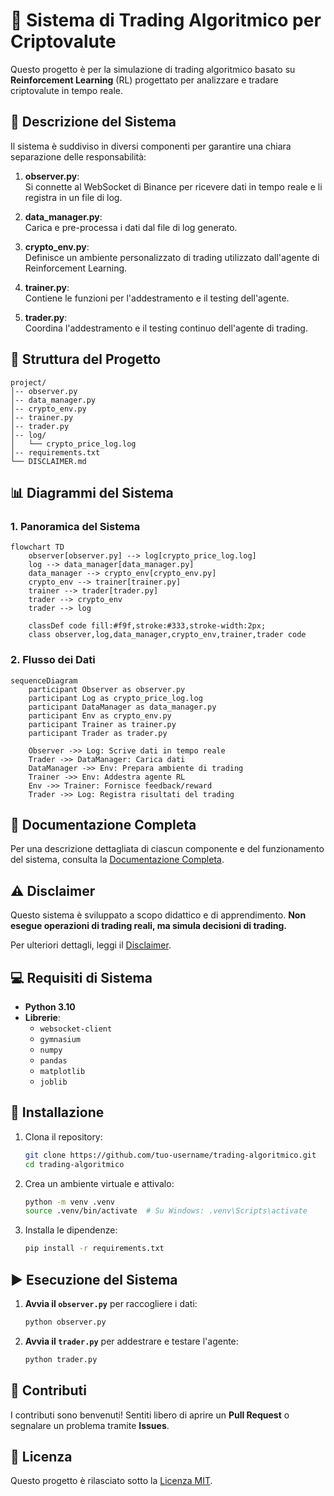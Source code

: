 
# 🚀 Sistema di Trading Algoritmico per Criptovalute

Questo progetto è per la simulazione di trading algoritmico basato su **Reinforcement Learning** (RL) progettato per analizzare e tradare criptovalute in tempo reale.

## 📝 **Descrizione del Sistema**

Il sistema è suddiviso in diversi componenti per garantire una chiara separazione delle responsabilità:

1. **observer.py**:  
   Si connette al WebSocket di Binance per ricevere dati in tempo reale e li registra in un file di log.

2. **data_manager.py**:  
   Carica e pre-processa i dati dal file di log generato.

3. **crypto_env.py**:  
   Definisce un ambiente personalizzato di trading utilizzato dall'agente di Reinforcement Learning.

4. **trainer.py**:  
   Contiene le funzioni per l'addestramento e il testing dell'agente.

5. **trader.py**:  
   Coordina l'addestramento e il testing continuo dell'agente di trading.

## 📂 **Struttura del Progetto**

```
project/
│-- observer.py
│-- data_manager.py
│-- crypto_env.py
│-- trainer.py
│-- trader.py
│-- log/
│   └── crypto_price_log.log
│-- requirements.txt
└── DISCLAIMER.md
```

## 📊 **Diagrammi del Sistema**

### 1. **Panoramica del Sistema**

```mermaid
flowchart TD
    observer[observer.py] --> log[crypto_price_log.log]
    log --> data_manager[data_manager.py]
    data_manager --> crypto_env[crypto_env.py]
    crypto_env --> trainer[trainer.py]
    trainer --> trader[trader.py]
    trader --> crypto_env
    trader --> log

    classDef code fill:#f9f,stroke:#333,stroke-width:2px;
    class observer,log,data_manager,crypto_env,trainer,trader code
```

### 2. **Flusso dei Dati**

```mermaid
sequenceDiagram
    participant Observer as observer.py
    participant Log as crypto_price_log.log
    participant DataManager as data_manager.py
    participant Env as crypto_env.py
    participant Trainer as trainer.py
    participant Trader as trader.py

    Observer ->> Log: Scrive dati in tempo reale
    Trader ->> DataManager: Carica dati
    DataManager ->> Env: Prepara ambiente di trading
    Trainer ->> Env: Addestra agente RL
    Env ->> Trainer: Fornisce feedback/reward
    Trader ->> Log: Registra risultati del trading
```

## 📖 **Documentazione Completa**

Per una descrizione dettagliata di ciascun componente e del funzionamento del sistema, consulta la [Documentazione Completa](project_documentation_corrected.md).

## ⚠️ **Disclaimer**

Questo sistema è sviluppato a scopo didattico e di apprendimento. **Non esegue operazioni di trading reali, ma simula decisioni di trading.**

Per ulteriori dettagli, leggi il [Disclaimer](DISCLAIMER.md).

## 💻 **Requisiti di Sistema**

- **Python 3.10**
- **Librerie**:
  - `websocket-client`
  - `gymnasium`
  - `numpy`
  - `pandas`
  - `matplotlib`
  - `joblib`

## 🚀 **Installazione**

1. Clona il repository:

   ```bash
   git clone https://github.com/tuo-username/trading-algoritmico.git
   cd trading-algoritmico
   ```

2. Crea un ambiente virtuale e attivalo:

   ```bash
   python -m venv .venv
   source .venv/bin/activate  # Su Windows: .venv\Scripts\activate
   ```

3. Installa le dipendenze:

   ```bash
   pip install -r requirements.txt
   ```

## ▶️ **Esecuzione del Sistema**

1. **Avvia il `observer.py`** per raccogliere i dati:

   ```bash
   python observer.py
   ```

2. **Avvia il `trader.py`** per addestrare e testare l'agente:

   ```bash
   python trader.py
   ```

## 🤝 **Contributi**

I contributi sono benvenuti! Sentiti libero di aprire un **Pull Request** o segnalare un problema tramite **Issues**.

## 📜 **Licenza**

Questo progetto è rilasciato sotto la [Licenza MIT](LICENSE.md).
